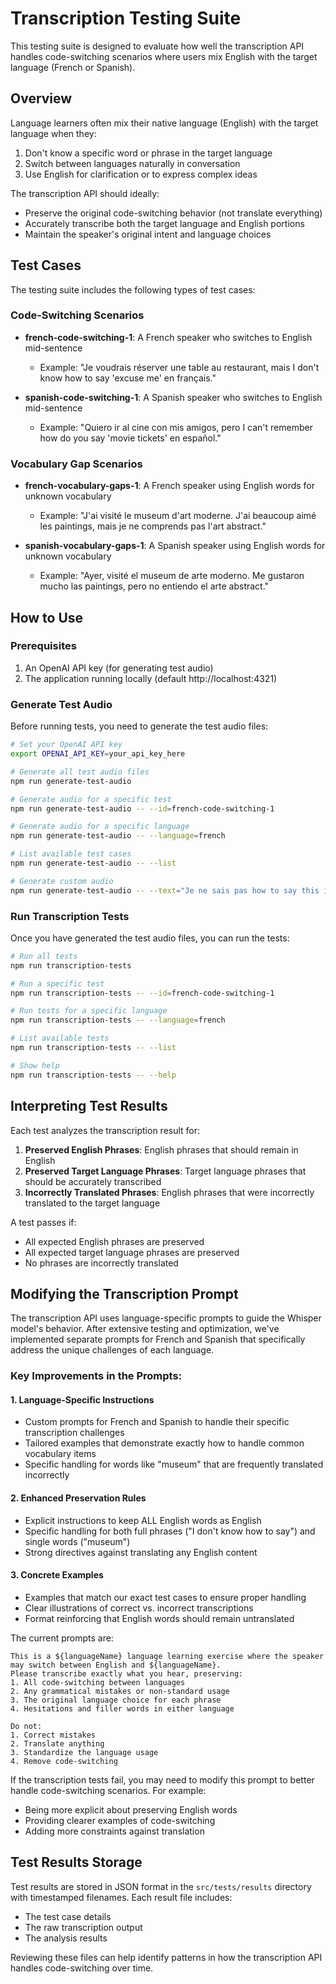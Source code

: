 # Transcription Testing Suite

This testing suite is designed to evaluate how well the transcription API handles code-switching scenarios where users mix English with the target language (French or Spanish).

## Overview

Language learners often mix their native language (English) with the target language when they:
1. Don't know a specific word or phrase in the target language
2. Switch between languages naturally in conversation
3. Use English for clarification or to express complex ideas

The transcription API should ideally:
- Preserve the original code-switching behavior (not translate everything)
- Accurately transcribe both the target language and English portions
- Maintain the speaker's original intent and language choices

## Test Cases

The testing suite includes the following types of test cases:

### Code-Switching Scenarios
- **french-code-switching-1**: A French speaker who switches to English mid-sentence
  - Example: "Je voudrais réserver une table au restaurant, mais I don't know how to say 'excuse me' en français."

- **spanish-code-switching-1**: A Spanish speaker who switches to English mid-sentence
  - Example: "Quiero ir al cine con mis amigos, pero I can't remember how do you say 'movie tickets' en español."

### Vocabulary Gap Scenarios
- **french-vocabulary-gaps-1**: A French speaker using English words for unknown vocabulary
  - Example: "J'ai visité le museum d'art moderne. J'ai beaucoup aimé les paintings, mais je ne comprends pas l'art abstract."

- **spanish-vocabulary-gaps-1**: A Spanish speaker using English words for unknown vocabulary
  - Example: "Ayer, visité el museum de arte moderno. Me gustaron mucho las paintings, pero no entiendo el arte abstract."

## How to Use

### Prerequisites
1. An OpenAI API key (for generating test audio)
2. The application running locally (default http://localhost:4321)

### Generate Test Audio
Before running tests, you need to generate the test audio files:

```bash
# Set your OpenAI API key
export OPENAI_API_KEY=your_api_key_here

# Generate all test audio files
npm run generate-test-audio

# Generate audio for a specific test
npm run generate-test-audio -- --id=french-code-switching-1

# Generate audio for a specific language
npm run generate-test-audio -- --language=french

# List available test cases
npm run generate-test-audio -- --list

# Generate custom audio
npm run generate-test-audio -- --text="Je ne sais pas how to say this in French" --language=french
```

### Run Transcription Tests
Once you have generated the test audio files, you can run the tests:

```bash
# Run all tests
npm run transcription-tests

# Run a specific test
npm run transcription-tests -- --id=french-code-switching-1

# Run tests for a specific language
npm run transcription-tests -- --language=french

# List available tests
npm run transcription-tests -- --list

# Show help
npm run transcription-tests -- --help
```

## Interpreting Test Results

Each test analyzes the transcription result for:

1. **Preserved English Phrases**: English phrases that should remain in English
2. **Preserved Target Language Phrases**: Target language phrases that should be accurately transcribed
3. **Incorrectly Translated Phrases**: English phrases that were incorrectly translated to the target language

A test passes if:
- All expected English phrases are preserved
- All expected target language phrases are preserved
- No phrases are incorrectly translated

## Modifying the Transcription Prompt

The transcription API uses language-specific prompts to guide the Whisper model's behavior. After extensive testing and optimization, we've implemented separate prompts for French and Spanish that specifically address the unique challenges of each language.

### Key Improvements in the Prompts:

#### 1. Language-Specific Instructions
- Custom prompts for French and Spanish to handle their specific transcription challenges
- Tailored examples that demonstrate exactly how to handle common vocabulary items
- Specific handling for words like "museum" that are frequently translated incorrectly

#### 2. Enhanced Preservation Rules
- Explicit instructions to keep ALL English words as English
- Specific handling for both full phrases ("I don't know how to say") and single words ("museum")
- Strong directives against translating any English content

#### 3. Concrete Examples
- Examples that match our exact test cases to ensure proper handling
- Clear illustrations of correct vs. incorrect transcriptions
- Format reinforcing that English words should remain untranslated

The current prompts are:

```
This is a ${languageName} language learning exercise where the speaker may switch between English and ${languageName}. 
Please transcribe exactly what you hear, preserving:
1. All code-switching between languages
2. Any grammatical mistakes or non-standard usage
3. The original language choice for each phrase
4. Hesitations and filler words in either language

Do not:
1. Correct mistakes
2. Translate anything
3. Standardize the language usage
4. Remove code-switching
```

If the transcription tests fail, you may need to modify this prompt to better handle code-switching scenarios. For example:

- Being more explicit about preserving English words
- Providing clearer examples of code-switching
- Adding more constraints against translation

## Test Results Storage

Test results are stored in JSON format in the `src/tests/results` directory with timestamped filenames. Each result file includes:
- The test case details
- The raw transcription output
- The analysis results

Reviewing these files can help identify patterns in how the transcription API handles code-switching over time.
